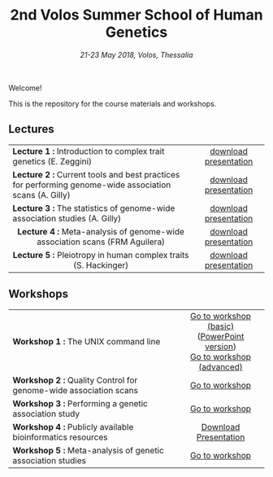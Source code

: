 <div align="center">
<h1>2nd Volos Summer School of Human Genetics</h1>
<i>21-23 May 2018, Volos, Thessalia</i>
</div>
<br>
<br>


Welcome! 

This is the repository for the course materials and workshops. 

## Lectures
<table>
<tr>
<td><strong>Lecture 1 : </strong> Introduction to complex trait genetics (E. Zeggini)</td>
<td align="center"><a href="https://github.com/wtsi-team144/VolosSummerSchool/raw/master/VSS_2018/Lectures/Lecture1.pdf">download presentation</a> </td>
</tr>
<tr>
<td><strong>Lecture 2 : </strong> Current tools and best practices for performing genome-wide association scans (A. Gilly)</td>
<td align="center"><a href="https://github.com/wtsi-team144/VolosSummerSchool/raw/master/VSS_2018/Lectures/Lecture2.pdf">download presentation</a> </td>
</tr>
<tr>
<td><strong>Lecture 3 : </strong> The statistics of genome-wide association studies (A. Gilly)</td>
<td align="center"><a href="https://github.com/wtsi-team144/VolosSummerSchool/raw/master/VSS_2018/Lectures/Lecture3.pdf">download presentation</a> </td>
</tr>
<tr>
<td align="center"><strong>Lecture 4 : </strong> Meta-analysis of genome-wide association scans (FRM Aguilera)</td>
<td align="center"><a href="https://github.com/wtsi-team144/VolosSummerSchool/raw/master/VSS_2018/Lectures/Lecture4.pdf">download presentation</a> </td>
</tr>
<tr>
<td align="center"><strong>Lecture 5 : </strong> Pleiotropy in human complex traits (S. Hackinger)</td>
<td align="center"><a href="https://github.com/wtsi-team144/VolosSummerSchool/raw/master/VSS_2018/Lectures/Lecture5.pdf">download presentation</a> </td>
</tr>
</table>

## Workshops
<center>
<table align="center">
<tr>
<td><strong>Workshop 1 : </strong> The UNIX command line</td>
<td align="center"><a href="http://nbviewer.jupyter.org/github/wtsi-team144/VolosSummerSchool/blob/master/Workshop1a_BasicUNIX/Basic_UNIX.ipynb">Go to workshop (basic)</a> <br>
(<a href="https://github.com/wtsi-team144/VolosSummerSchool/raw/master/VSS_2018/Workshop1a_BasicUNIX/VSS_WKS1_shorter.pptx">PowerPoint version</a>) <br>
<a href="http://nbviewer.jupyter.org/github/wtsi-team144/VolosSummerSchool/blob/master/VSS_2018/Workshop1b_AdvancedUNIX/Workshop1b_AdvancedUNIX.ipynb">Go to workshop (advanced)</a> 
</td>
</tr>
<tr>
<td><strong>Workshop 2 : </strong> Quality Control for genome-wide association scans</td>
<td align="center"><a href="http://nbviewer.jupyter.org/github/wtsi-team144/VolosSummerSchool/blob/master/VSS_2018/Workshop2_QC/Workshop_QC.ipynb">Go to workshop</a> </td>
</tr>
<tr>
<td><strong>Workshop 3 : </strong> Performing a genetic association study</td>
<td align="center"><a href="http://nbviewer.jupyter.org/github/wtsi-team144/VolosSummerSchool/blob/master/VSS_2018/Workshop3_geneticAssociation/VSS_WS3_Genetic_Association.ipynb">Go to workshop</a> </td>
</tr>
<tr>
<td><strong>Workshop 4 : </strong> Publicly available bioinformatics resources</td>
<td align="center"><a href="https://github.com/wtsi-team144/VolosSummerSchool/raw/master/VSS_2018/Workshop4_Followup/VSS_Workshop_4v3.pptx">Download Presentation</a> </td>
</tr>
<tr>
<td><strong>Workshop 5 : </strong> Meta-analysis of genetic association studies</td>
<td align="center"><a href="http://nbviewer.jupyter.org/github/wtsi-team144/VolosSummerSchool/blob/master/VSS_2018/Workshop5_MetaAnalysis/Meta-analysis.ipynb">Go to workshop</a> </td>
</tr>
</table>
</center>



